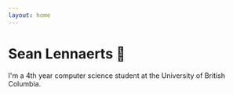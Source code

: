 ```yaml
---
layout: home
---
```

# Sean Lennaerts :wave:
I'm a 4th year computer science student at the University of British Columbia.